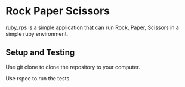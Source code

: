 # Rock Paper Scissors

ruby_rps is a simple application that can run Rock, Paper, Scissors in a simple ruby environment.

## Setup and Testing

Use git clone to clone the repository to your computer.

Use rspec to run the tests.
